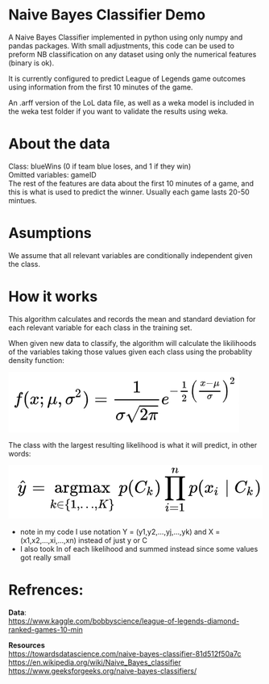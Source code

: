# Naive Bayes Classifier Demo
A Naive Bayes Classifier implemented in python using only numpy and pandas packages. With small adjustments, this code can be used to preform NB classification on any dataset using only the numerical features (binary is ok). 


It is currently configured to predict League of Legends game outcomes using information from the first 10 minutes of the game.  

An .arff version of the LoL data file, as well as a weka model is included in the weka test folder if you want to validate the results using weka. 
 
# About the data
Class: blueWins (0 if team blue loses, and 1 if they win)  
Omitted variables: gameID  
The rest of the features are data about the first 10 minutes of a game, and this is what is used to predict the winner. Usually each game lasts 20-50 mintues.  
 
# Asumptions
We assume that all relevant variables are conditionally independent given the class.  


# How it works
This algorithm calculates and records the mean and standard deviation for each relevant variable for each class in the training set.  
  
When given new data to classify, the algorithm will calculate the likilihoods of the variables taking those values given each class using the probablity density function:  
  
![p-density-function](images/p-density-function.png)  
  
The class with the largest resulting likelihood is what it will predict, in other words:  
  
![classifier](images/classifier.png)  
  
* note in my code I use notation Y = (y1,y2,...,yj,...,yk) and X = (x1,x2,...,xi,...,xn) instead of just y or C  
* I also took ln of each likelihood and summed instead since some values got really small
  

# Refrences:
**Data**:   
https://www.kaggle.com/bobbyscience/league-of-legends-diamond-ranked-games-10-min  

**Resources**   
https://towardsdatascience.com/naive-bayes-classifier-81d512f50a7c  
https://en.wikipedia.org/wiki/Naive_Bayes_classifier  
https://www.geeksforgeeks.org/naive-bayes-classifiers/  
